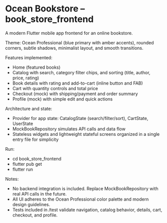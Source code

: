 # Ocean Bookstore – book_store_frontend

A modern Flutter mobile app frontend for an online bookstore.

Theme: Ocean Professional (blue primary with amber accents), rounded corners, subtle shadows, minimalist layout, and smooth transitions.

Features implemented:
- Home (featured books)
- Catalog with search, category filter chips, and sorting (title, author, price, rating)
- Book details with rating and add-to-cart (inline button and FAB)
- Cart with quantity controls and total price
- Checkout (mock) with shipping/payment and order summary
- Profile (mock) with simple edit and quick actions

Architecture and state:
- Provider for app state: CatalogState (search/filter/sort), CartState, UserState
- MockBookRepository simulates API calls and data flow
- Stateless widgets and lightweight stateful screens organized in a single entry file for simplicity

Run:
- cd book_store_frontend
- flutter pub get
- flutter run

Notes:
- No backend integration is included. Replace MockBookRepository with real API calls in the future.
- All UI adheres to the Ocean Professional color palette and modern design guidelines.
- Tests included in /test validate navigation, catalog behavior, details, cart, checkout, and profile.

